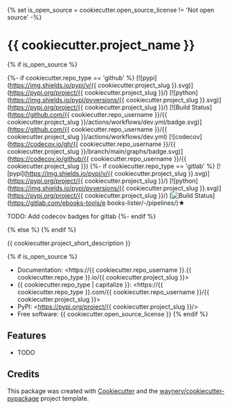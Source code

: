 {% set is_open_source = cookiecutter.open_source_license != 'Not open source' -%}
# {{ cookiecutter.project_name }}

{% if is_open_source %}

{%- if cookiecutter.repo_type == 'github' %}
[![pypi](https://img.shields.io/pypi/v/{{ cookiecutter.project_slug }}.svg)](https://pypi.org/project/{{ cookiecutter.project_slug }}/)
[![python](https://img.shields.io/pypi/pyversions/{{ cookiecutter.project_slug }}.svg)](https://pypi.org/project/{{ cookiecutter.project_slug }}/)
[![Build Status](https://github.com/{{ cookiecutter.repo_username }}/{{ cookiecutter.project_slug }}/actions/workflows/dev.yml/badge.svg)](https://github.com/{{ cookiecutter.repo_username }}/{{ cookiecutter.project_slug }}/actions/workflows/dev.yml)
[![codecov](https://codecov.io/gh/{{ cookiecutter.repo_username }}/{{ cookiecutter.project_slug }}/branch/main/graphs/badge.svg)](https://codecov.io/github/{{ cookiecutter.repo_username }}/{{ cookiecutter.project_slug }})
{%- if cookiecutter.repo_type == 'gitlab' %}
[![pypi](https://img.shields.io/pypi/v/{{ cookiecutter.project_slug }}.svg)](https://pypi.org/project/{{ cookiecutter.project_slug }}/)
[![python](https://img.shields.io/pypi/pyversions/{{ cookiecutter.project_slug }}.svg)](https://pypi.org/project/{{ cookiecutter.project_slug }}/)
[![Build Status](https://gitlab.com/ebooks-tools/ebooks-lister/badges/main/pipeline.svg)](https://gitlab.com/ebooks-tools/e  books-lister/-/pipelines/)★

TODO: Add codecov badges for gitlab
{%- endif %}

{% else %}
{% endif %}

{{ cookiecutter.project_short_description }}

{% if is_open_source %}
* Documentation: <https://{{ cookiecutter.repo_username }}.{{ cookiecutter.repo_type }}.io/{{ cookiecutter.project_slug }}>
* {{ cookiecutter.repo_type | capitalize }}: <https://{{ cookiecutter.repo_type }}.com/{{ cookiecutter.repo_username }}/{{ cookiecutter.project_slug }}>
* PyPI: <https://pypi.org/project/{{ cookiecutter.project_slug }}/>
* Free software: {{ cookiecutter.open_source_license }}
{% endif %}

## Features

* TODO

## Credits

This package was created with [Cookiecutter](https://github.com/audreyr/cookiecutter) and the [waynerv/cookiecutter-pypackage](https://github.com/waynerv/cookiecutter-pypackage) project template.
